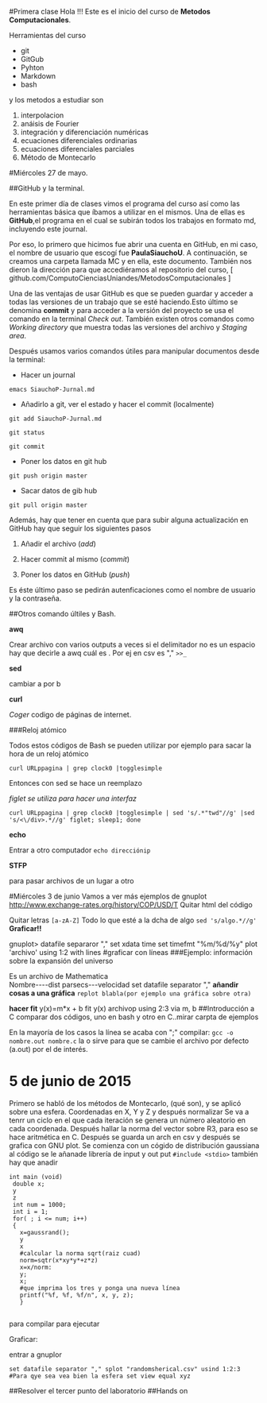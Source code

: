#Primera clase 
Hola !!! Este es el inicio del curso de **Metodos Computacionales**.

Herramientas del curso

+ git
+ GitGub
+ Pyhton
+ Markdown
+ bash

y los metodos a estudiar son 

1. interpolacion
2. anáisis de Fourier
3. integración y diferenciación numéricas
4. ecuaciones diferenciales ordinarias
5. ecuaciones diferenciales parciales
6. Método de Montecarlo

#Miércoles 27 de mayo.

##GitHub y la terminal.

En este primer día de clases vimos el programa del curso así como las herramientas básica que íbamos a utilizar en el mismos.
Una de ellas es **GitHub**,el programa en el cual se subirán todos los trabajos en formato md, incluyendo este journal. 




Por eso, lo primero que hicimos fue abrir una cuenta en GitHub, en mi caso, el nombre de usuario que escogí fue **PaulaSiauchoU**. A continuación, se creamos una carpeta llamada MC y en ella, este documento. También nos dieron la dirección para que accediéramos al repositorio del curso, [ github.com/ComputoCienciasUniandes/MetodosComputacionales ]

Una de las ventajas de usar GitHub es que se pueden guardar y acceder a todas las versiones de un trabajo que se esté haciendo.Esto último se denomina **commit** y para acceder a la versión del proyecto se usa el comando en la terminal *Check out*. También existen otros comandos como *Working directory* que muestra todas las versiones del archivo y *Staging area*.

Después usamos varios comandos útiles para manipular documentos desde la terminal:

+ Hacer un journal

`emacs SiauchoP-Jurnal.md`

+ Añadirlo a git, ver el estado y hacer el commit (localmente)

`git add SiauchoP-Jurnal.md`

`git status`

`git commit`

+ Poner los datos en git hub

`git push origin master`

+ Sacar datos de gib hub

`git pull origin master`

Además, hay que tener en cuenta que para subir alguna actualización en GitHub hay que seguir los siguientes pasos
1. Añadir el archivo (*add*)

2. Hacer commit al mismo (*commit*)

3. Poner los datos en GitHub (*push*)

Es éste último paso se pedirán autenficaciones como el nombre de usuario y la contraseña. 

##Otros comando últiles y Bash.

**awq**

Crear archivo con varios outputs
 a veces si el delimitador no es un espacio hay que decirle a awq cuál es . Por ej en csv es ","
`>>_` 

**sed**

cambiar a por b 

**curl** 

*Coger* codigo de páginas de internet.

###Reloj atómico

Todos estos códigos de Bash se pueden utilizar por ejemplo para sacar la hora de un reloj atómico

`curl URLppagina | grep clock0 |togglesimple`

Entonces con sed se hace un reemplazo

*figlet se utiliza para hacer una interfaz*

`curl URLppagina | grep clock0 |togglesimple | sed 's/.*"twd"//g' |sed 's/<\/div>.*//g' figlet; sleep1; done`

**echo**

Entrar a otro computador
`echo direcciónip`

**STFP**

para pasar archivos de un lugar a otro

#Miércoles 3 de junio
Vamos a ver más ejemplos de gnuplot
http://www.exchange-rates.org/history/COP/USD/T
Quitar html del código

Quitar letras `[a-zA-Z]`
Todo lo que esté a la dcha de algo `sed 's/algo.*//g'`
 **Graficar!!**
 
 gnuplot> datafile separaror "," 
 set xdata time
 set timefmt "%m/%d/%y"
 plot 'archivo' using 1:2 with lines #graficar con líneas
  ###Ejemplo: información sobre la expansión del universo
  
Es un archivo de Mathematica  
Nombre----dist parsecs---velocidad
set datafile separator ","
**añandir cosas a  una gráfica**
`replot blabla(por ejemplo una gráfica sobre otra)`

**hacer fit**
y(x)=m*x + b
fit y(x) archivop using 2:3 via m, b
##Introducción a C
comparar dos códigos, uno en bash y otro en C..mirar carpta de ejemplos

En la mayoría de los casos la línea se acaba con ";"
compilar: `gcc -o nombre.out nombre.c`
la o sirve para que se cambie el archivo por defecto (a.out) por el de interés.

# 5 de junio de 2015
Primero se habló de los métodos de Montecarlo, (qué son), y se aplicó sobre una esfera. Coordenadas en X, Y y Z y después normalizar
Se va a tenrr un ciclo en el que cada iteración se genera un número aleatorio en cada coordenada. Después hallar la norma del vector sobre R3, para eso se hace aritmética en C. Después se guarda un arch en csv y después se grafica con GNU plot.
Se comienza con un cógido de distribución gaussiana
al código se le añanade librería de input y out put `#include <stdio>` 
también hay que anadir

~~~
int main (void)
 double x;
 y
 z
 int num = 1000;
 int i = 1;
 for( ; i <= num; i++)
 {
   x=gaussrand();
   y
   x
   #calcular la norma sqrt(raiz cuad)
   norm=sqtr(x*xy*y*+z*z)
   x=x/norm:
   y;
   x;
   #que imprima los tres y ponga una nueva línea
   printf("%f, %f, %f/n", x, y, z);
   }
   
~~~
para compilar
para ejecutar 

Graficar:

entrar a gnuplor

`set datafile separator ","
splot "randomsherical.csv" usind 1:2:3
#Para qye sea vea bien la esfera
set view equal xyz`


##Resolver el tercer punto del laboratorio
##Hands on
